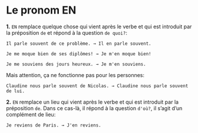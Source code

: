 # Le pronom EN

**1\.** `EN` remplace quelque chose qui vient après le verbe et qui est introduit par la préposition `de` et répond à la question `de quoi?`:

```text
Il parle souvent de ce problème. → Il en parle souvent.

Je me moque bien de ses diplômes! → Je m'en moque bien!

Je me souviens des jours heureux. → Je m'en souviens.
```

Mais attention, ça ne fonctionne pas pour les personnes:

```text
Claudine nous parle souvent de Nicolas. → Claudine nous parle souvent de lui.
```

**2\.** `EN` remplace un lieu qui vient après le verbe et qui est introduit par la préposition `de`. Dans ce cas-là, il répond à la question `d'où?`, il s’agit d’un complément de lieu:

```text
Je reviens de Paris. → J'en reviens.
```
